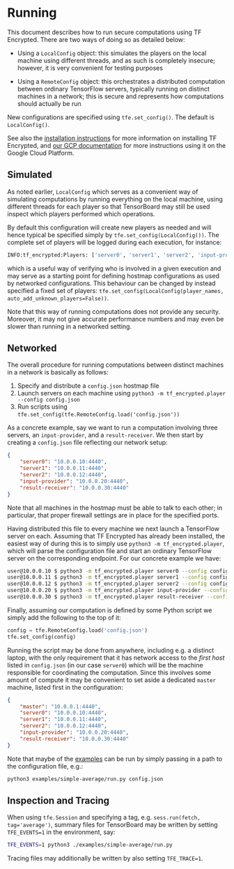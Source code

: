 # Running

This document describes how to run secure computations using TF Encrypted. There are two ways of doing so as detailed below:

- Using a `LocalConfig` object: this simulates the players on the local machine using different threads, and as such is completely insecure; however, it is very convenient for testing purposes

- Using a `RemoteConfig` object: this orchestrates a distributed computation between ordinary TensorFlow servers, typically running on distinct machines in a network; this is secure and represents how computations should actually be run

New configurations are specified using `tfe.set_config()`. The default is `LocalConfig()`.

See also the [installation instructions](/docs/INSTALL.md) for more information on installing TF Encrypted, and [our GCP documentation](/tools/gcp/) for more instructions using it on the Google Cloud Platform.

## Simulated

As noted earlier, `LocalConfig` which serves as a convenient way of simulating computations by running everything on the local machine, using different threads for each player so that TensorBoard may still be used inspect which players performed which operations.

By default this configuration will create new players as needed and will hence typical be specified simply by `tfe.set_config(LocalConfig())`. The complete set of players will be logged during each execution, for instance:

```sh
INFO:tf_encrypted:Players: ['server0', 'server1', 'server2', 'input-provider', 'result-receiver']
```

which is a useful way of verifying who is involved in a given execution and may serve as a starting point for defining hostmap configurations as used by networked configurations. This behaviour can be changed by instead specified a fixed set of players: `tfe.set_config(LocalConfig(player_names, auto_add_unknown_players=False))`.

Note that this way of running computations does not provide any security. Moreover, it may not give accurate performance numbers and may even be slower than running in a networked setting.

## Networked

The overall procedure for running computations between distinct machines in a network is basically as follows:

1. Specify and distribute a `config.json` hostmap file
2. Launch servers on each machine using `python3 -m tf_encrypted.player --config config.json`
3. Run scripts using `tfe.set_config(tfe.RemoteConfig.load('config.json'))`

As a concrete example, say we want to run a computation involving three servers, an `input-provider`, and a `result-receiver`. We then start by creating a `config.json` file reflecting our network setup:

```json
{
    "server0": "10.0.0.10:4440",
    "server1": "10.0.0.11:4440",
    "server2": "10.0.0.12:4440",
    "input-provider": "10.0.0.20:4440",
    "result-receiver": "10.0.0.30:4440"
}
```

Note that all machines in the hostmap must be able to talk to each other; in particular, that proper firewall settings are in place for the specified ports.

Having distributed this file to every machine we next launch a TensorFlow server on each. Assuming that TF Encrypted has already been installed, the easiest way of during this is to simply use `python3 -m tf_encrypted.player`, which will parse the configuration file and start an ordinary TensorFlow server on the corresponding endpoint. For our concrete example we have:

```sh
user@10.0.0.10 $ python3 -m tf_encrypted.player server0 --config config.json
user@10.0.0.11 $ python3 -m tf_encrypted.player server1 --config config.json
user@10.0.0.12 $ python3 -m tf_encrypted.player server2 --config config.json
user@10.0.0.20 $ python3 -m tf_encrypted.player input-provider --config config.json
user@10.0.0.30 $ python3 -m tf_encrypted.player result-receiver --config config.json
```

Finally, assuming our computation is defined by some Python script we simply add the following to the top of it:

```python
config = tfe.RemoteConfig.load('config.json')
tfe.set_config(config)
```

Running the script may be done from anywhere, including e.g. a distinct laptop, with the only requirement that it has network access to the *first host* listed in `config.json` (in our case `server0`) which will be the machine responsible for coordinating the computation. Since this involves some amount of compute it may be convenient to set aside a dedicated `master` machine, listed first in the configuration:

```json
{
    "master": "10.0.0.1:4440",
    "server0": "10.0.0.10:4440",
    "server1": "10.0.0.11:4440",
    "server2": "10.0.0.12:4440",
    "input-provider": "10.0.0.20:4440",
    "result-receiver": "10.0.0.30:4440"
}
```

Note that maybe of the [examples](/examples/) can be run by simply passing in a path to the configuration file, e.g.:

```sh
python3 examples/simple-average/run.py config.json
```

## Inspection and Tracing

When using `tfe.Session` and specifying a tag, e.g. `sess.run(fetch, tag='average')`, summary files for TensorBoard may be written by setting `TFE_EVENTS=1` in the environment, say:

```sh
TFE_EVENTS=1 python3 ./examples/simple-average/run.py
```

Tracing files may additionally be written by also setting `TFE_TRACE=1`.
